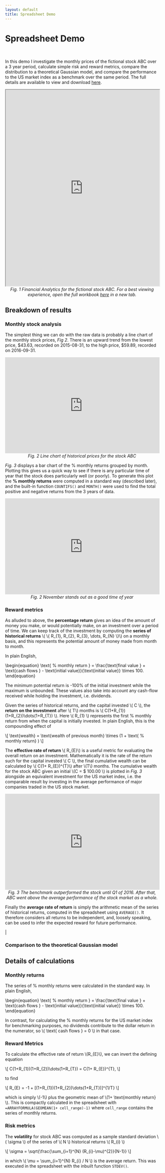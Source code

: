 ```yaml
---
layout: default
title: Spreadsheet Demo
---
```


# Spreadsheet Demo 

&nbsp;

In this demo I investigate the monthly prices of the fictional stock ABC over a 3 year period, calculate simple risk and reward metrics, compare the distribution to a theoretical Gaussian model, and compare the performance to the US market index as a benchmark over the same period.
The full details are available to view and download [here](https://docs.google.com/spreadsheets/d/1siknL7tF3BhBewxQRVH1tyg2vGfkvemDQxeHJDNO5k0/edit?usp=sharing).

<iframe src="https://docs.google.com/spreadsheets/d/e/2PACX-1vSGCOtI0NUWpgbHzTx1VXQdDCAQaImQRU9JR9SoJnaRovRmytICbSMLqSJkPJd2IzivHEML0-tHsq27/pubhtml?gid=558173804&amp;single=true&amp;widget=true&amp;headers=false" width="100%" height="640"></iframe>
<figcaption style="text-align: center; font-style: italic;">
    Fig. 1 Financial Analytics for the fictional stock ABC. 
    For a best viewing experience, open the full workbook <a href="https://docs.google.com/spreadsheets/d/e/2PACX-1vSGCOtI0NUWpgbHzTx1VXQdDCAQaImQRU9JR9SoJnaRovRmytICbSMLqSJkPJd2IzivHEML0-tHsq27/pubhtml" title="Financial analytics spreadsheet demo"> here</a> in a new tab.
</figcaption>


## Breakdown of results

### Monthly stock analysis

The simplest thing we can do with the raw data is probably a line chart of the monthly stock prices, *Fig 2*. 
There is an upward trend from the lowest price, $43.63, recorded on 2015-08-31, to the high price, $59.89, recorded on 2016-09-31.

<div style="text-align: center;">
<iframe width="506" height="313" seamless frameborder="0" scrolling="no" src="https://docs.google.com/spreadsheets/d/e/2PACX-1vSGCOtI0NUWpgbHzTx1VXQdDCAQaImQRU9JR9SoJnaRovRmytICbSMLqSJkPJd2IzivHEML0-tHsq27/pubchart?oid=1909742734&amp;format=interactive"></iframe>
</div>
<figcaption style="text-align:center; font-style: italic;">
    Fig. 2 Line chart of historical prices for the stock ABC
</figcaption>

*Fig. 3* displays a bar chart of the % monthly returns grouped by month. 
Plotting this gives us a quick way to see if there is any particular time of year that the stock does particularly well (or poorly).
To generate this plot the **% monthly returns** were computed in a standard way (described later), and the built-in function `COUNTIFS()` and `MONTH()` were used to find the total positive and negative returns from the 3 years of data.

<div style="text-align: center;">
<iframe width="506" height="313" seamless frameborder="0" scrolling="no" src="https://docs.google.com/spreadsheets/d/e/2PACX-1vSGCOtI0NUWpgbHzTx1VXQdDCAQaImQRU9JR9SoJnaRovRmytICbSMLqSJkPJd2IzivHEML0-tHsq27/pubchart?oid=499677409&amp;format=interactive"></iframe>
</div>
<figcaption style="text-align:center; font-style: italic;">
    Fig. 2 November stands out as a good time of year
</figcaption>


### Reward metrics

As alluded to above, the **percentage return** gives an idea of the amount of money you make, or would potentially make, on an investment over a period of time.
We can keep track of the investment by computing the **series of historical returns** \\( \\{ R_{1}, R_{2}, R_{3}, \dots, R_{N} \\}\\) on a monthly basis, and this represents the potential amount of money made from month to month.

In plain English,

\begin{equation}
\text{ % monthly return } = \frac{\text{final value } + \text{cash flows } - \text{initial value}}{\text{initial value}} \times 100.
\end{equation}


The minimum potential return is -100% of the initial investment while the maximum is unbounded.
These values also take into account any cash-flow received while holding the investment, i.e. dividends. 

Given the series of historical returns, and the capital invested \\( C \\), the **return on the investment** after \\( T\\) months is  \\( C(1+R_{1})(1+R_{2})\dots(1+R_{T}) \\). 
Here \\( R_{1} \\) represents the first % monthly return from when the capital is initially invested.
In plain English, this is the compounding effect of 

\\[
 \text{wealth} = \text{wealth of previous month} \times (1 + \text{ % monthly return} ) 
\\]

The **effective rate of return** \\( R_{E}\\) is a useful metric for evaluating the overall return on an investment. 
Mathematically it is the rate of the return such for the capital invested \\( C \\), the final cumulative wealth can be calculated by \\( C(1+ R_{E})^{T}\\) after \\(T\\) months. 
The cumulative wealth for the stock ABC given an initial \\(C = \$ 100.00 \\) is plotted in *Fig. 3* alongside an equivalent investment for the US market index, i.e. the comparable result by investing in the average performance of major companies traded in the US stock market. 

<div style="text-align: center;">
<iframe width="506" height="313" seamless frameborder="0" scrolling="no" src="https://docs.google.com/spreadsheets/d/e/2PACX-1vSGCOtI0NUWpgbHzTx1VXQdDCAQaImQRU9JR9SoJnaRovRmytICbSMLqSJkPJd2IzivHEML0-tHsq27/pubchart?oid=1610569546&amp;format=interactive"></iframe>
</div>
<figcaption style="text-align: center; font-style: italic;">
     Fig. 3 The benchmark outperformed the stock until Q1 of 2016. 
     After that, ABC went above the average performance of the stock market as a whole.
</figcaption>

Finally the **average rate of return** is simply the arithmetic mean of the series of historical returns, computed in the spreadsheet using `AVERAGE()`.
It therefore considers all returns to be independent, and, loosely speaking, can be used to infer the expected reward for future performance.

|

### Comparison to the theoretical Gaussian model


## Details of calculations

### Monthly returns

The series of % monthly returns were calculated in the standard way. In plain English,

\begin{equation}
\text{ % monthly return } = \frac{\text{final value } + \text{cash flows } - \text{initial value}}{\text{initial value}} \times 100.
\end{equation}

In contrast, for calculating the % monthly returns for the US market index for benchmarking purposes, no dividends contribute to the dollar return in the numerator, so \\( \text{ cash flows } = 0 \\) in that case.

### Reward Metrics

To calculate  the effective rate of return \\(R_{E}\\), we can invert the defining equation 

\\[
C(1+R_{1})(1+R_{2})\dots(1+R_{T}) = C(1+ R_{E})^{T},
\\]

to find

\\[ 
 R_{E} = -1 + [(1+R_{1})(1+R_{2})\dots(1+R_{T})]^{1/T}
\\]

which is simply \\(-1\\) plus the geometric mean of \\(1+ \text{monthly return} \\). 
This is compactly calculated in the spreadsheet with `=ARRAYFORMULA(GEOMEAN(1+ cell_range)-1)` where `cell_range` contains the series of monthly returns.


### Risk metrics

The **volatility** for stock ABC was computed as a sample standard deviation \\( \sigma \\) of the series of \\( N \\) historical returns \\( R_{i} \\)

\\[
\sigma = \sqrt{\frac{\sum_{i=1}^{N} (R_{i}-\mu)^{2}}{N-1}}
\\]

in which \\( \mu = \sum_{i=1}^{N} R_{i} / N \\) is the average return.
This was executed in the spreadsheet with the inbuilt function `STDEV()`.



<script>
MathJax = {
  svg: {
    fontCache: 'global'
  }
};
</script>
<script type="text/javascript" id="MathJax-script" async
  src="https://cdn.jsdelivr.net/npm/mathjax@3/es5/tex-svg.js">
</script>

